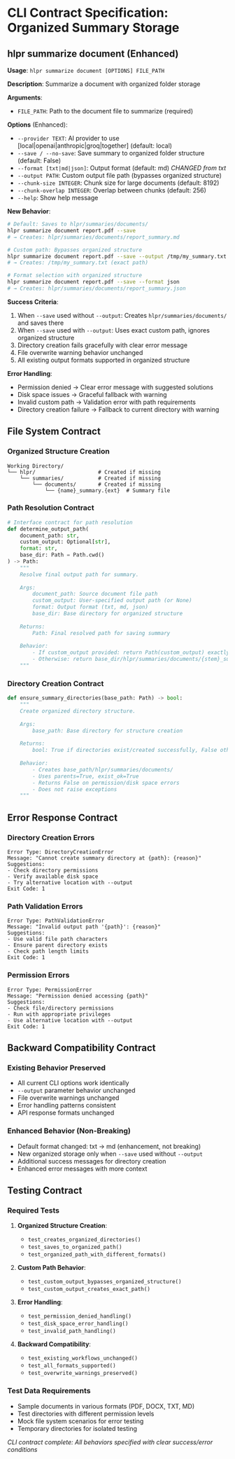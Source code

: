 # CLI Contract Specification: Organized Summary Storage

## hlpr summarize document (Enhanced)

**Usage**: `hlpr summarize document [OPTIONS] FILE_PATH`

**Description**: Summarize a document with organized folder storage

**Arguments**:
- `FILE_PATH`: Path to the document file to summarize (required)

**Options** (Enhanced):
- `--provider TEXT`: AI provider to use [local|openai|anthropic|groq|together] (default: local)
- `--save / --no-save`: Save summary to organized folder structure (default: False)
- `--format [txt|md|json]`: Output format (default: md) *CHANGED from txt*
- `--output PATH`: Custom output file path (bypasses organized structure)
- `--chunk-size INTEGER`: Chunk size for large documents (default: 8192)
- `--chunk-overlap INTEGER`: Overlap between chunks (default: 256)
- `--help`: Show help message

**New Behavior**:
```bash
# Default: Saves to hlpr/summaries/documents/
hlpr summarize document report.pdf --save
# → Creates: hlpr/summaries/documents/report_summary.md

# Custom path: Bypasses organized structure
hlpr summarize document report.pdf --save --output /tmp/my_summary.txt
# → Creates: /tmp/my_summary.txt (exact path)

# Format selection with organized structure
hlpr summarize document report.pdf --save --format json
# → Creates: hlpr/summaries/documents/report_summary.json
```

**Success Criteria**:
1. When `--save` used without `--output`: Creates `hlpr/summaries/documents/` and saves there
2. When `--save` used with `--output`: Uses exact custom path, ignores organized structure
3. Directory creation fails gracefully with clear error message
4. File overwrite warning behavior unchanged
5. All existing output formats supported in organized structure

**Error Handling**:
- Permission denied → Clear error message with suggested solutions
- Disk space issues → Graceful fallback with warning
- Invalid custom path → Validation error with path requirements
- Directory creation failure → Fallback to current directory with warning

## File System Contract

### Organized Structure Creation
```
Working Directory/
└── hlpr/                    # Created if missing
    └── summaries/           # Created if missing  
        └── documents/       # Created if missing
            └── {name}_summary.{ext}  # Summary file
```

### Path Resolution Contract
```python
# Interface contract for path resolution
def determine_output_path(
    document_path: str,
    custom_output: Optional[str],
    format: str,
    base_dir: Path = Path.cwd()
) -> Path:
    """
    Resolve final output path for summary.
    
    Args:
        document_path: Source document file path
        custom_output: User-specified output path (or None)
        format: Output format (txt, md, json)
        base_dir: Base directory for organized structure
    
    Returns:
        Path: Final resolved path for saving summary
    
    Behavior:
        - If custom_output provided: return Path(custom_output) exactly
        - Otherwise: return base_dir/hlpr/summaries/documents/{stem}_summary.{format}
    """
```

### Directory Creation Contract
```python
def ensure_summary_directories(base_path: Path) -> bool:
    """
    Create organized directory structure.
    
    Args:
        base_path: Base directory for structure creation
    
    Returns:
        bool: True if directories exist/created successfully, False otherwise
    
    Behavior:
        - Creates base_path/hlpr/summaries/documents/ 
        - Uses parents=True, exist_ok=True
        - Returns False on permission/disk space errors
        - Does not raise exceptions
    """
```

## Error Response Contract

### Directory Creation Errors
```
Error Type: DirectoryCreationError
Message: "Cannot create summary directory at {path}: {reason}"
Suggestions:
- Check directory permissions
- Verify available disk space  
- Try alternative location with --output
Exit Code: 1
```

### Path Validation Errors
```
Error Type: PathValidationError  
Message: "Invalid output path '{path}': {reason}"
Suggestions:
- Use valid file path characters
- Ensure parent directory exists
- Check path length limits
Exit Code: 1
```

### Permission Errors
```
Error Type: PermissionError
Message: "Permission denied accessing {path}"
Suggestions:
- Check file/directory permissions
- Run with appropriate privileges
- Use alternative location with --output
Exit Code: 1
```

## Backward Compatibility Contract

### Existing Behavior Preserved
- All current CLI options work identically
- `--output` parameter behavior unchanged
- File overwrite warnings unchanged  
- Error handling patterns consistent
- API response formats unchanged

### Enhanced Behavior (Non-Breaking)
- Default format changed: txt → md (enhancement, not breaking)
- New organized storage only when `--save` used without `--output`
- Additional success messages for directory creation
- Enhanced error messages with more context

## Testing Contract

### Required Tests
1. **Organized Structure Creation**:
   - `test_creates_organized_directories()`
   - `test_saves_to_organized_path()`
   - `test_organized_path_with_different_formats()`

2. **Custom Path Behavior**:
   - `test_custom_output_bypasses_organized_structure()`
   - `test_custom_output_creates_exact_path()`

3. **Error Handling**:
   - `test_permission_denied_handling()`
   - `test_disk_space_error_handling()`
   - `test_invalid_path_handling()`

4. **Backward Compatibility**:
   - `test_existing_workflows_unchanged()`
   - `test_all_formats_supported()`
   - `test_overwrite_warnings_preserved()`

### Test Data Requirements
- Sample documents in various formats (PDF, DOCX, TXT, MD)
- Test directories with different permission levels
- Mock file system scenarios for error testing
- Temporary directories for isolated testing

*CLI contract complete: All behaviors specified with clear success/error conditions*